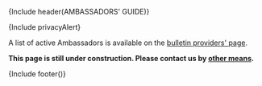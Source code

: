 {Include header(AMBASSADORS' GUIDE)}

{Include privacyAlert}

A list of active Ambassadors is available on the [bulletin providers' page](https://statemapper.net/api).

**This page is still under construction. Please contact us by [other means](https://github.com/StateMapper/StateMapper#top).**

{Include footer()}

